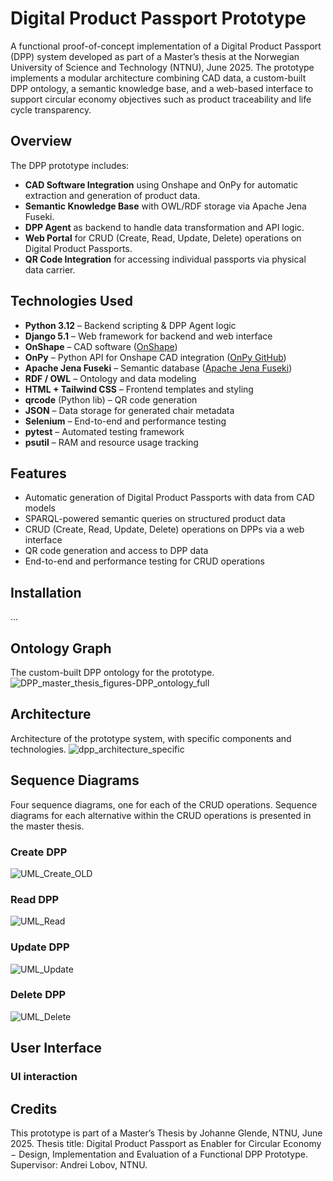 # Digital Product Passport Prototype

A functional proof-of-concept implementation of a Digital Product Passport (DPP) system developed as part of a Master’s thesis at the Norwegian University of Science and Technology (NTNU), June 2025. The prototype implements a modular architecture combining CAD data, a custom-built DPP ontology, a semantic knowledge base, and a web-based interface to support circular economy objectives such as product traceability and life cycle transparency.

## Overview

The DPP prototype includes:
- **CAD Software Integration** using Onshape and OnPy for automatic extraction and generation of product data.
- **Semantic Knowledge Base** with OWL/RDF storage via Apache Jena Fuseki.
- **DPP Agent** as backend to handle data transformation and API logic.
- **Web Portal** for CRUD (Create, Read, Update, Delete) operations on Digital Product Passports.
- **QR Code Integration** for accessing individual passports via physical data carrier.

## Technologies Used

- **Python 3.12** – Backend scripting & DPP Agent logic
- **Django 5.1** – Web framework for backend and web interface
- **OnShape** – CAD software ([OnShape](https://www.onshape.com/en/))
- **OnPy** – Python API for Onshape CAD integration ([OnPy GitHub](https://github.com/kyle-tennison/onpy))
- **Apache Jena Fuseki** – Semantic database ([Apache Jena Fuseki](https://jena.apache.org/documentation/fuseki2/))
- **RDF / OWL** – Ontology and data modeling
- **HTML + Tailwind CSS** – Frontend templates and styling
- **qrcode** (Python lib) – QR code generation
- **JSON** – Data storage for generated chair metadata
- **Selenium** – End-to-end and performance testing
- **pytest** – Automated testing framework
- **psutil** – RAM and resource usage tracking

## Features

- Automatic generation of Digital Product Passports with data from CAD models
- SPARQL-powered semantic queries on structured product data
- CRUD (Create, Read, Update, Delete) operations on DPPs via a web interface
- QR code generation and access to DPP data
- End-to-end and performance testing for CRUD operations

## Installation
...

## Ontology Graph
The custom-built DPP ontology for the prototype.
![DPP_master_thesis_figures-DPP_ontology_full](https://github.com/user-attachments/assets/dc77bced-65a8-4352-9a76-f7666b5eae1f)

## Architecture
Architecture of the prototype system, with specific components and technologies.
![dpp_architecture_specific](https://github.com/user-attachments/assets/7dd99166-1627-45d8-aca9-0dcd02136bd3)

## Sequence Diagrams
Four sequence diagrams, one for each of the CRUD operations. Sequence diagrams for each alternative within the CRUD operations is presented in the master thesis.
### Create DPP
![UML_Create_OLD](https://github.com/user-attachments/assets/d46e465c-93cb-43c0-804f-f1afe380e825)

### Read DPP
![UML_Read](https://github.com/user-attachments/assets/27d3e231-a65c-4db5-952d-3162689f3966)

### Update DPP
![UML_Update](https://github.com/user-attachments/assets/be11ba55-ef94-4ae5-a6ef-1fda6a72305d)

### Delete DPP
![UML_Delete](https://github.com/user-attachments/assets/16acff57-5d25-4cba-9bc9-4ab17b5796e0)

## User Interface

### UI interaction

## Credits
This prototype is part of a Master’s Thesis by Johanne Glende, NTNU, June 2025. Thesis title: Digital Product Passport as Enabler for Circular Economy − Design, Implementation and Evaluation of a Functional DPP Prototype. Supervisor: Andrei Lobov, NTNU.
